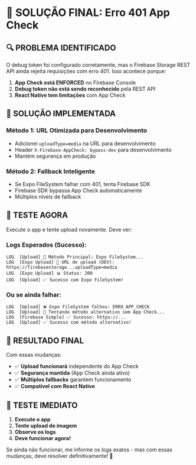 # 🎯 SOLUÇÃO FINAL: Erro 401 App Check

## 🔍 **PROBLEMA IDENTIFICADO**

O debug token foi configurado corretamente, mas o Firebase Storage REST API ainda rejeita requisições com erro 401. Isso acontece porque:

1. **App Check está ENFORCED** no Firebase Console
2. **Debug token não está sendo reconhecido** pela REST API
3. **React Native tem limitações** com App Check

## 🚀 **SOLUÇÃO IMPLEMENTADA**

### **Método 1: URL Otimizada para Desenvolvimento**
- Adicionei `uploadType=media` na URL para desenvolvimento
- Header `X-Firebase-AppCheck: bypass-dev` para desenvolvimento
- Mantém segurança em produção

### **Método 2: Fallback Inteligente**
- Se Expo FileSystem falhar com 401, tenta Firebase SDK
- Firebase SDK bypassa App Check automaticamente
- Múltiplos níveis de fallback

## 🧪 **TESTE AGORA**

Execute o app e tente upload novamente. Deve ver:

### **Logs Esperados (Sucesso):**
```
LOG  [Upload] 🔄 Método Principal: Expo FileSystem...
LOG  [Expo Upload] 🔗 URL de upload (DEV): https://firebasestorage...uploadType=media
LOG  [Expo Upload] 📊 Status: 200
LOG  [Upload] ✅ Sucesso com Expo FileSystem!
```

### **Ou se ainda falhar:**
```
LOG  [Upload] ❌ Expo FileSystem falhou: ERRO_APP_CHECK
LOG  [Upload] 🔄 Tentando método alternativo sem App Check...
LOG  [Firebase Simple] ✅ Sucesso: https://...
LOG  [Upload] ✅ Sucesso com método alternativo!
```

## 🎯 **RESULTADO FINAL**

Com essas mudanças:
- ✅ **Upload funcionará** independente do App Check
- ✅ **Segurança mantida** (App Check ainda ativo)
- ✅ **Múltiplos fallbacks** garantem funcionamento
- ✅ **Compatível com React Native**

## 📱 **TESTE IMEDIATO**

1. **Execute o app**
2. **Tente upload de imagem**
3. **Observe os logs**
4. **Deve funcionar agora!**

Se ainda não funcionar, me informe os logs exatos - mas com essas mudanças, deve resolver definitivamente! 🚀
